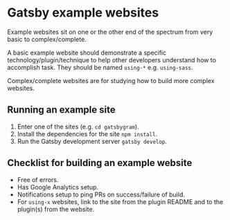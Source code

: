 # Gatsby example websites

Example websites sit on one or the other end of the spectrum from very basic
to complex/complete.

A basic example website should demonstrate a specific technology/plugin/technique to help other developers understand how to accomplish task. They should be named `using-*` e.g. `using-sass`.

Complex/complete websites are for studying how to build more complex websites.

## Running an example site

1.  Enter one of the sites (e.g. `cd gatsbygram`).
2.  Install the dependencies for the site `npm install`.
3.  Run the Gatsby development server `gatsby develop`.

## Checklist for building an example website

- Free of errors.
- Has Google Analytics setup.
- Notifications setup to ping PRs on success/failure of build.
- For `using-x` websites, link to the site from the plugin README and to the
  plugin(s) from the website.
